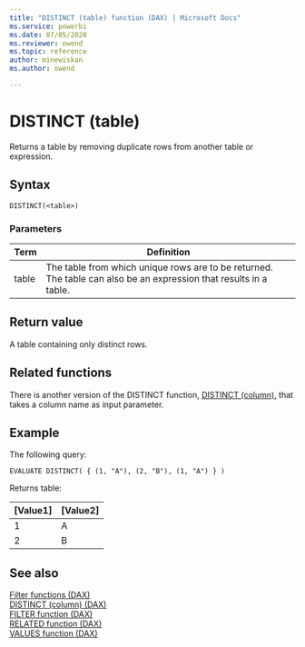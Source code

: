 ```yaml
---
title: "DISTINCT (table) function (DAX) | Microsoft Docs"
ms.service: powerbi 
ms.date: 07/05/2020
ms.reviewer: owend
ms.topic: reference
author: minewiskan
ms.author: owend

---
```

# DISTINCT (table)

Returns a table by removing duplicate rows from another table or expression.
  
## Syntax  
  
```dax
DISTINCT(<table>)  
```
  
### Parameters  
  
|Term|Definition|  
|--------|--------------|  
|table|The table from which unique rows are to be returned. The table can also be an expression that results in a table.|  
  
## Return value

A table containing only distinct rows.  
  
## Related functions

There is another version of the DISTINCT function, [DISTINCT (column)](distinct-function-dax.md), that takes a column name as input parameter.
  
## Example  

The following query:

```dax
EVALUATE DISTINCT( { (1, "A"), (2, "B"), (1, "A") } )
```

Returns table:

|[Value1]    |[Value2]  |
|---------|---------|
|1    |     A    |
|2    |     B    |

## See also

[Filter functions &#40;DAX&#41;](filter-functions-dax.md)  
[DISTINCT (column) &#40;DAX&#41;](distinct-function-dax.md)  
[FILTER function &#40;DAX&#41;](filter-function-dax.md)  
[RELATED function &#40;DAX&#41;](related-function-dax.md)  
[VALUES function &#40;DAX&#41;](values-function-dax.md)  
